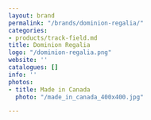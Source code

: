 ```yaml
---
layout: brand
permalink: "/brands/dominion-regalia/"
categories:
- products/track-field.md
title: Dominion Regalia
logo: "/dominion-regalia.png"
website: ''
catalogues: []
info: ''
photos:
- title: Made in Canada
  photo: "/made_in_canada_400x400.jpg"

---
```

